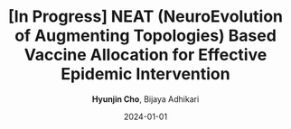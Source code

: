 ---
title: "[In Progress] NEAT (NeuroEvolution of Augmenting Topologies) Based Vaccine Allocation for Effective Epidemic Intervention"
collection: publications
permalink: 
date: 2024-01-01
# venue: ''
# paperurl: ''
# citation: '' 
author: '<strong>Hyunjin Cho</strong>, Bijaya Adhikari'
share: False
---